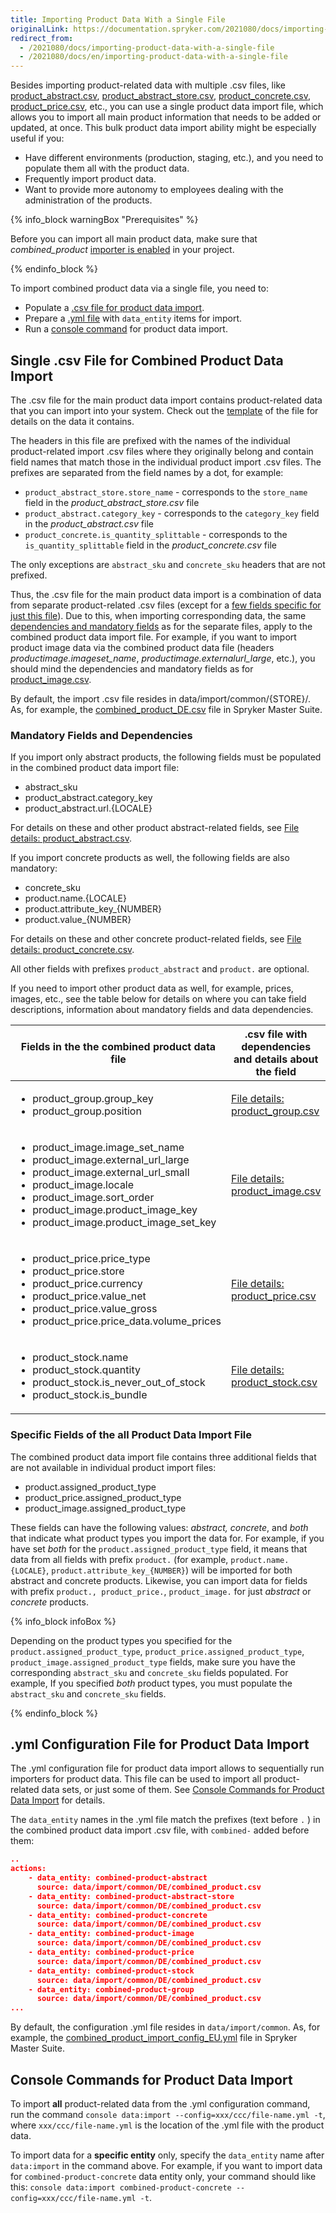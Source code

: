 ```yaml
---
title: Importing Product Data With a Single File
originalLink: https://documentation.spryker.com/2021080/docs/importing-product-data-with-a-single-file
redirect_from:
  - /2021080/docs/importing-product-data-with-a-single-file
  - /2021080/docs/en/importing-product-data-with-a-single-file
---
```


Besides importing product-related data with multiple .csv files, like [product_abstract.csv](https://documentation.spryker.com/docs/file-details-product-abstractcsv#file-details--product_abstract-csv), [product_abstract_store.csv](https://documentation.spryker.com/docs/file-details-product-abstract-storecsv#file-details--product_abstract_store-csv), [product_concrete.csv](https://documentation.spryker.com/docs/file-details-product-concretecsv#file-details--product_concrete-csv), [product_price.csv](https://documentation.spryker.com/docs/file-details-product-pricecsv#file-details--product_price-csv), etc., you can use a single product data import file, which allows you to import all main product information that needs to be added or updated, at once. This bulk product data import ability might be especially useful if you:

* Have different environments (production, staging, etc.), and you need to populate them all with the product data. 
* Frequently import product data.
* Want to provide more autonomy to employees dealing with the administration of the products.

{% info_block warningBox "Prerequisites" %}

Before you can import all main product data, make sure that *combined_product* [importer is enabled](https://documentation.spryker.com/docs/data-importers-review-implementation#implementation-overview) in your project.

{% endinfo_block %}

To import combined product data via a single file, you need to:

* Populate a [.csv file for product data import](https://documentation.spryker.com/docs/importing-product-data-with-a-single-file#single--csv-file-for-combined-product-data-import).
* Prepare a [.yml file](https://documentation.spryker.com/docs/importing-product-data-with-a-single-file#-yml-configuration-file-for-product-data-import) with `data_entity` items for import.
* Run a [console command](https://documentation.spryker.com/docs/importing-product-data-with-a-single-file#console-commands-for-product-data-import) for product data import.

## Single .csv File for Combined Product Data Import

The .csv file for the main product data import contains product-related data that you can import into your system. Check out the [template](https://spryker.s3.eu-central-1.amazonaws.com/docs/Developer+Guide/Back-End/Data+Manipulation/Data+Ingestion/Data+Import/Importing+Product+Data+With+a+Single+File/TEMPLATE+Product+import+with+single+file.csv) of the file for details on the data it contains.

The headers in this file are prefixed with the names of the individual product-related import .csv files where they originally belong and contain field names that match those in the individual product import .csv files. The prefixes are separated from the field names by a dot, for example:

* `product_abstract_store.store_name` - corresponds to the `store_name` field in the *product_abstract_store.csv* file
* `product_abstract.category_key` - corresponds to the `category_key` field in the *product_abstract.csv* file
* `product_concrete.is_quantity_splittable` -  corresponds to the `is_quantity_splittable` field in the *product_concrete.csv* file

The only exceptions are `abstract_sku` and `concrete_sku` headers that are not prefixed.

Thus, the .csv file for the main product data import is a combination of data from separate product-related .csv files (except for a [few fields specific for just this file](#specific-fields)). Due to this, when importing corresponding data, the same [dependencies and mandatory fields](#mandatory-fields) as for the separate files, apply to the combined product data import file. For example, if you want to import product image data via the combined product data file (headers *productimage.imageset_name*, *productimage.externalurl_large*, etc.), you should mind the dependencies and mandatory fields as for [product_image.csv](https://documentation.spryker.com/docs/file-details-product-imagecsv#file-details--product_image-csv). 

By default, the import .csv file resides in data/import/common/{STORE}/. As, for example, the [combined_product_DE.csv](https://github.com/spryker-shop/suite/blob/master/data/import/common/DE/combined_product.csv) file in Spryker Master Suite.

<a name="mandatory-fields"></a>

### Mandatory Fields and Dependencies
If you import only abstract products, the following fields must be populated in the combined product data import file:

* abstract_sku
* product_abstract.category_key
* product_abstract.url.{LOCALE}

For details on these and other product abstract-related fields, see [File details: product_abstract.csv](https://documentation.spryker.com/docs/file-details-product-abstractcsv#file-details--product_abstract-csv).

If you import concrete products as well, the following fields are also mandatory:

* concrete_sku
* product.name.{LOCALE}
* product.attribute_key_{NUMBER}
* product.value_{NUMBER}

For details on these and other concrete product-related fields, see [File details: product_concrete.csv](https://documentation.spryker.com/docs/file-details-product-concretecsv#file-details--product_concrete-csv).

All other fields with prefixes `product_abstract` and `product.` are optional.

If you need to import other product data as well, for example, prices, images, etc., see the table below for details on where you can take field descriptions, information about mandatory fields and data dependencies.


| Fields in the  the combined product data file | .csv file with dependencies and details about the field |
| --- | --- |
| <ul><li>product_group.group_key</li><li>product_group.position</li></ul> | [File details: product_group.csv](https://documentation.spryker.com/docs/file-details-product-groupcsv#file-details--product_group-csv) |
|<ul><li>product_image.image_set_name</li><li>product_image.external_url_large</li><li>product_image.external_url_small</li><li>product_image.locale</li><li>product_image.sort_order</li><li>product_image.product_image_key</li><li>product_image.product_image_set_key</li></ul> | [File details: product_image.csv](https://documentation.spryker.com/docs/file-details-product-imagecsv#file-details--product_image-csv) |
| <ul><li>product_price.price_type</li><li>product_price.store</li><li>product_price.currency</li><li>product_price.value_net</li><li>product_price.value_gross</li><li>product_price.price_data.volume_prices</li></ul> | [File details: product_price.csv](https://documentation.spryker.com/docs/file-details-product-pricecsv#file-details--product_price-csv) |
| <ul><li>product_stock.name</li><li>product_stock.quantity</li><li>product_stock.is_never_out_of_stock</li><li>product_stock.is_bundle</li></ul> | [File details: product_stock.csv](https://documentation.spryker.com/docs/file-details-product-stockcsv#file-details--product_stock-csv) |

<a name="specific-fields"></a>

### Specific Fields of the all Product Data Import File 
The combined product data import file contains three additional fields that are not available in individual product import files: 

* product.assigned_product_type
* product_price.assigned_product_type
* product_image.assigned_product_type

These fields can have the following values: *abstract, concrete*, and *both* that indicate what product types you import the data for. For example, if you have set *both* for the `product.assigned_product_type` field, it means that data from all fields with prefix `product.` (for example, `product.name.{LOCALE}`, `product.attribute_key_{NUMBER}`) will be imported for both abstract and concrete products. Likewise, you can import data for fields with prefix `product., product_price.`, `product_image.` for just *abstract* or *concrete* products.

{% info_block infoBox %}

Depending on the product types you specified for the `product.assigned_product_type`, `product_price.assigned_product_type`, `product_image.assigned_product_type` fields, make sure you have the corresponding `abstract_sku` and `concrete_sku` fields populated. For example, If you specified *both* product types, you must populate the `abstract_sku` and `concrete_sku` fields.

{% endinfo_block %}

## .yml Configuration File for Product Data Import
The .yml configuration file for product data import allows to sequentially run importers for product data. This file can be used to import all product-related data sets, or just some of them. See [Console Commands for Product Data Import](https://documentation.spryker.com/docs/importing-product-data-with-a-single-file#console-commands-for-product-data-import) for details.

The `data_entity` names in the .yml file match the prefixes (text before `.` ) in the combined product data import .csv file, with `combined-` added before them:

```JSON
..
actions:
    - data_entity: combined-product-abstract
      source: data/import/common/DE/combined_product.csv
    - data_entity: combined-product-abstract-store
      source: data/import/common/DE/combined_product.csv
    - data_entity: combined-product-concrete
      source: data/import/common/DE/combined_product.csv
    - data_entity: combined-product-image
      source: data/import/common/DE/combined_product.csv
    - data_entity: combined-product-price
      source: data/import/common/DE/combined_product.csv
    - data_entity: combined-product-stock
      source: data/import/common/DE/combined_product.csv
    - data_entity: combined-product-group
      source: data/import/common/DE/combined_product.csv
...
```

By default, the configuration .yml file resides in `data/import/common`.  As, for example, the [combined_product_import_config_EU.yml](https://github.com/spryker-shop/suite/blob/master/data/import/common/combined_product_import_config_EU.yml) file in Spryker Master Suite. 

## Console Commands for Product Data Import 
To import **all** product-related data from the .yml configuration command, run the command `console data:import --config=xxx/ccc/file-name.yml -t`, where `xxx/ccc/file-name.yml` is the location of the .yml file with the product data. 

To import data for a **specific entity** only, specify the `data_entity` name after `data:import` in the command above. For example, if you want to import data for `combined-product-concrete` data entity only, your command should like this: `console data:import combined-product-concrete --config=xxx/ccc/file-name.yml -t`.

